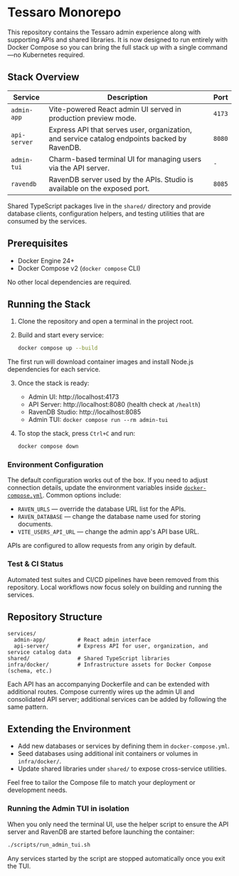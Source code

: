 # Tessaro Monorepo

This repository contains the Tessaro admin experience along with supporting APIs and shared libraries. It is now designed to run entirely with Docker Compose so you can bring the full stack up with a single command—no Kubernetes required.

## Stack Overview

| Service | Description | Port |
| --- | --- | --- |
| `admin-app` | Vite-powered React admin UI served in production preview mode. | `4173` |
| `api-server` | Express API that serves user, organization, and service catalog endpoints backed by RavenDB. | `8080` |
| `admin-tui` | Charm-based terminal UI for managing users via the API server. | `-` |
| `ravendb` | RavenDB server used by the APIs. Studio is available on the exposed port. | `8085` |

Shared TypeScript packages live in the `shared/` directory and provide database clients, configuration helpers, and testing utilities that are consumed by the services.

## Prerequisites

* Docker Engine 24+
* Docker Compose v2 (`docker compose` CLI)

No other local dependencies are required.

## Running the Stack

1. Clone the repository and open a terminal in the project root.
2. Build and start every service:

   ```bash
   docker compose up --build
   ```

The first run will download container images and install Node.js dependencies for each service.

3. Once the stack is ready:
   * Admin UI: http://localhost:4173
   * API Server: http://localhost:8080 (health check at `/health`)
   * RavenDB Studio: http://localhost:8085
   * Admin TUI: `docker compose run --rm admin-tui`

4. To stop the stack, press `Ctrl+C` and run:

   ```bash
   docker compose down
   ```

### Environment Configuration

The default configuration works out of the box. If you need to adjust connection details, update the environment variables inside [`docker-compose.yml`](./docker-compose.yml). Common options include:

* `RAVEN_URLS` — override the database URL list for the APIs.
* `RAVEN_DATABASE` — change the database name used for storing documents.
* `VITE_USERS_API_URL` — change the admin app's API base URL.

APIs are configured to allow requests from any origin by default.

### Test & CI Status

Automated test suites and CI/CD pipelines have been removed from this repository. Local workflows now focus solely on building and running the services.

## Repository Structure

```
services/
  admin-app/          # React admin interface
  api-server/         # Express API for user, organization, and service catalog data
shared/               # Shared TypeScript libraries
infra/docker/         # Infrastructure assets for Docker Compose (schema, etc.)
```

Each API has an accompanying Dockerfile and can be extended with additional routes. Compose currently wires up the admin UI and consolidated API server; additional services can be added by following the same pattern.

## Extending the Environment

* Add new databases or services by defining them in `docker-compose.yml`.
* Seed databases using additional init containers or volumes in `infra/docker/`.
* Update shared libraries under `shared/` to expose cross-service utilities.

Feel free to tailor the Compose file to match your deployment or development needs.

### Running the Admin TUI in isolation

When you only need the terminal UI, use the helper script to ensure the API server and RavenDB are started before launching the container:

```bash
./scripts/run_admin_tui.sh
```

Any services started by the script are stopped automatically once you exit the TUI.

